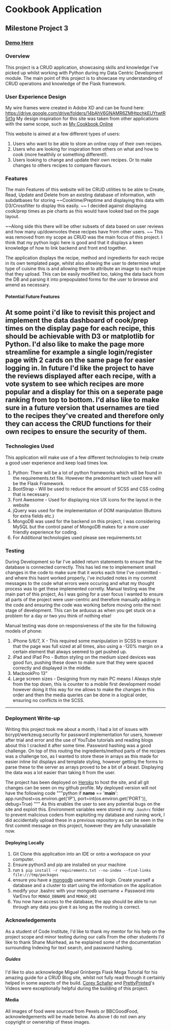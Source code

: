 # Cookbook Application
## Milestone Project 3 
### [Demo Here](https://ms3-cookbook.herokuapp.com/)
### Overview
This project is a CRUD application, showcasing skills and knowledge I've picked up whilst working with Python during my Data Centric Development module. The main point of this project is to showcase my understanding of CRUD operations and knowledge of the Flask framework.

### User Experience Design
My wire frames were created in Adobe XD and can be found here: https://drive.google.com/drive/folders/14bAhV6GNAMR6ZMHtpchkEUYtwtR5it1g My design inspiration for this site was taken from other applications with the same scope, such as [My Cookbook Online](https://www.mycookbook-online.net/en-gb/home/)

This website is aimed at a few different types of users:
1. Users who want to be able to store an online copy of their own recipes.
2. Users who are looking for inspiration from others on what and how to cook (more healthily or something different!).
3. Users looking to change and update their own recipes. Or to make changes to others recipes to compare flavours.


### Features
The main Features of this website will be CRUD utilities to be able to Create, Read, Update and Delete from an existing database of information, with subdatbases for storing ~~Cooktime/Preptime and displaying this data with D3/Crossfilter to display this easily. ~~ I decided against displaying cook/prep times as pie charts as this would have looked bad on the page layout.

~~Along side this there will be other subsets of data based on user reviews and how many up/downvotes these recipes have from other users. ~~
This was removed from my scope as CRUD was the main focus of this project. I think that my python logic here is good and that it displays a keen knowledge of how to link backend and front end together.

The application displays the recipe, method and ingredients for each recipe in its own templated page, whilst also allowing the user to determine what type of cuisine this is and allowing them to attribute an image to each recipe that they upload. This can be easily modified too, taking the data back from the DB and parsing it into prepopulated forms for the user to browse and amend as necessary.


#### Potential Future Features


At some point i'd like to revisit this project and implement the data dashboard of cook/prep times on the display page for each recipe, this should be achievable with D3 or matplotlib for Python.
I'd also like to make the page more streamline for example a single login/register page with 2 cards on the same page for easier logging in.
In future I'd like the project to have the reviews displayed after each recipe, with a vote system to see which recipes are more popular and a display for this on a seperate page ranking from top to bottom.
I'd also like to make sure in a future version that usernames are tied to the recipes they've created and therefore only they can access the CRUD functions for their own recipes to ensure the security of them.
-------
### Technologies Used
This application will make use of a few different technologies to help create a good user experience and keep load times low. 

1. Python: There will be a lot of python frameworks which will be found in the requirements.txt file. However the predominant tech used here will be the Flask Framework.
2. BootStrap - Will be used to reduce the amount of SCSS and CSS coding that is necessary.
3. Font Awesome - Used for displaying nice UX icons for the layout in the website
4. jQuery was used for the implementation of DOM manipulation (Buttons for extra fields etc.)
5. MongoDB was used for the backend on this project, I was considering MySQL but the control panel of MongoDB makes for a more user friendly experience for coding.
6. For Additional technologies used please see requirements.txt

### Testing
During Development so far I've added return statements to ensure that the database is connected correctly. This has led me to implemement small changes in the code to make sure that it works each time I've committed - and where this hasnt worked properly, i've included notes in my commit messages to the code what errors were occuring and what my thought process was to get these implemented corretly.
Manual testing was the main part of this project, As I was going for a user focus I wanted to ensure all parts of the project were user-centric and therefore manually adding in the code and ensuring the code was working before moving onto the next stage of development. This can be arduous as when you get stuck on a problem for a day or two you think of nothing else!


Manual testing was done on responsiveness of the site for the following models of phone:
1.  iPhone 5/6/7, X - This required some manipulation in SCSS to ensure that the page was full sized at all times, also using a -120% margin on a certain element that always seemed to get pushed up.
2.  iPad and iPad Pro - Button styling on the medium sized devices was good fun, pushing these down to make sure that they were spaced correctly and displayed in the middle.
3.  MacbookPro 13"
4.  Large screen sizes - Designing from my main PC means I Always style from the top down, this is counter to a mobile first development model however doing it this way for me allows to make the changes in this order and then the media queries can be done in a logical order, ensuring no conflicts in the SCSS.

-----
### Deployment Write-up
Writing this project took me about a month, I had a lot of issues with bcrypt/werkzeug.security for password implementation for users, however after trial and error and the use of YouTube tutorials and reading blogs about this I cracked it after some time. Password hashing was a good challenge. 
On top of this routing the ingredients/method parts of the recipes was a challenge too, as I wanted to store these in arrays as this made for easier inline list displays and template styling, however getting the forms to parse these to the server as arrays proved to be a bit of a beast. Displaying the data was a lot easier than taking it from the user.

The project has been deployed on [Heroku](https://ms3-cookbook.herokuapp.com/) to host the site, and all git changes can be seen on my github profile. My deployed version will not have the following code 
"""python 
if __name__ == '__main__':
    app.run(host=os.environ.get('IP'),
        port=int(os.environ.get('PORT')),
        debug=True) 
        """
As this enables the user to see any potential bugs on the site and exploit this.
Environment variables were stored in my `.bashrc` folder to prevent malicious coders from exploiting my database and ruining work, I did accidentally upload these in a previous repository as can be seen in the first commit message on this project, however they are fully unavailable now.
#### Deploying Locally
1. Git Clone this application into an IDE or onto a workspace on your computer.
2. Ensure python3 and pip are installed on your machine
3. run ```$ pip install -r requirements.txt --no-index --find-links file:///tmp/packages```
4. ensure you have a [mongodb](https://www.mongodb.com/) username and login. Create yourself a database and a cluster to start using the information on the application
5. modify your .bashrc with your mongodb username + Password into VarEnvs for ```MONGO_DBNAME``` and ```MONGO_URI``` 
6. You now have access to the database, the app should be able to run through any data you give it as long as the routing is correct.

### Acknowledgements
As a student of Code Institute, I'd like to thank my mentor for his help on the project scope and minor testing during our calls
From the other students I'd like to thank Shane Muirhead, as he explained some of the documentation surrounding Indexing for text search, and password hashing.
##### Guides
I'd like to also acknowledge Miguel Grinbergs Flask Mega Tutorial for his amazing guide for a CRUD Blog site, whilst not fully read through it certainly helped in some aspects of the build.
[Corey Schafer](https://www.youtube.com/user/schafer5) and [PrettyPrinted](https://www.youtube.com/channel/UC-QDfvrRIDB6F0bIO4I4HkQ)'s Videos were exceptionally helpful during the building of this project.
#### Media
All images of food were sourced from Pexels or BBCGoodFood, acknowledgements will be made below. As above I do not own any copyright or ownership of these images.
